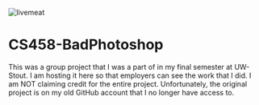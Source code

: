 ![livemeat](https://github.com/JacksonFeggestad/CS458-BadPhotoshop-Main/assets/144387937/f50d7361-9deb-4975-bb05-7092604e5aeb)

# CS458-BadPhotoshop

This was a group project that I was a part of in my final semester at UW-Stout. I am hosting it here so that employers can see the work that I did. I am NOT claiming credit for the entire project. Unfortunately, the original project is on my old GitHub account that I no longer have access to.
